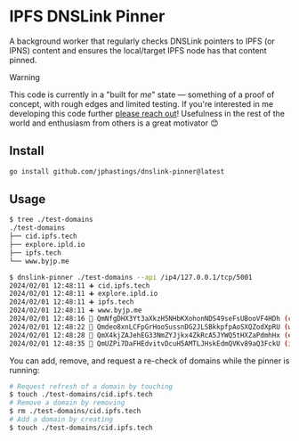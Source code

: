 # IPFS DNSLink Pinner

A background worker that regularly checks DNSLink pointers to IPFS (or IPNS) content and ensures the local/target IPFS node has that content pinned.

> [!WARNING]
> This code is currently in a "built for _me_" state — something of a proof of concept, with rough edges and limited testing. If you're interested in me developing this code further [please reach out](https://www.byjp.me/standing-invitation)! Usefulness in the rest of the world and enthusiasm from others is a great motivator 😊

## Install

```sh
go install github.com/jphastings/dnslink-pinner@latest
```

## Usage

```sh
$ tree ./test-domains
./test-domains
├── cid.ipfs.tech
├── explore.ipld.io
├── ipfs.tech
└── www.byjp.me

$ dnslink-pinner ./test-domains --api /ip4/127.0.0.1/tcp/5001
2024/02/01 12:48:11 ➕ cid.ipfs.tech
2024/02/01 12:48:11 ➕ explore.ipld.io
2024/02/01 12:48:11 ➕ ipfs.tech
2024/02/01 12:48:11 ➕ www.byjp.me
2024/02/01 12:48:16 📍 QmNfgDHX3Yt3aXkzH5NHbKXohonNDS49seFsUBooVF4HDh (cid.ipfs.tech)
2024/02/01 12:48:22 📍 Qmdeo8xnLCFpGrHooSussnDG2JLSBkkpfpAoSXQZodXpRU (www.byjp.me)
2024/02/01 12:48:28 📍 QmX4kjZAJehEG33NmZYJjkx4ZkRcA5JYWQ5tHXZaPdmhHx (explore.ipld.io)
2024/02/01 12:48:35 📍 QmUZPi7DaFHEdvitvDcuH5AMTLJHskEdmQVKv89aQ3FckU (ipfs.tech)
```

You can add, remove, and request a re-check of domains while the pinner is running:

```sh
# Request refresh of a domain by touching
$ touch ./test-domains/cid.ipfs.tech
# Remove a domain by removing
$ rm ./test-domains/cid.ipfs.tech
# Add a domain by creating
$ touch ./test-domains/cid.ipfs.tech
```
